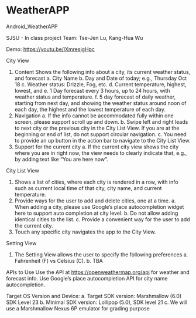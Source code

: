 # WeatherAPP
Android_WeatherAPP

SJSU - In class project
Team: Tse-Jen Lu, Kang-Hua Wu

Demo: https://youtu.be/lXmresjgHpc

City View
  1.	Content
    Shows the following info about a city,  its current weather status,  and forecast
    a.	City Name
    b.	Day and Date of today; e.g., Thursday Oct 18
    c.	Weather status: Drizzle, Fog, etc.
    d.	Current temperature, highest, lowest, and
    e.	1 Day forecast every 3 hours, up to 24 hours, with weather status and temperature.
    f.	5 day forecast of daily weather, starting from next day, and showing the weather status around noon of each day, the highest and the lowest temperature of each day.
  2.	Navigation
    a.	If the info cannot be accommodated fully within one screen, please support scroll up and down.
    b.	Swipe left and right leads to next city or the previous city in the City List View. If you are at the beginning or end of list, do not support circular navigation.
    c.	You need to provide an up button in the action bar to navigate to the City List View. 
  3.	Support for the current city
    a.	If the current city view shows the city where you are in right now, the view needs to clearly indicate that, e.g., by adding text like “You are here now”. 

City List View
  1.	Shows a list of cities, where each city is rendered in a row, with info such as current local time of that city, city name, and current temperature.
  2.	Provide ways for the user to add and delete cities, one at a time.
    a.	When adding a city, please use Google’s place autocompletion widget here to support auto completion at city level.
    b.	Do not allow adding identical cities to the list.
    c.	Provide a convenient way for the user to add the current city.
  3.	Touch any specific city navigates the app to the City View.

Setting View
  1.	The Setting View allows the user to specify the following preferences
    a.	Fahrenheit (F) vs Celsius (C).
    b.	TBA

APIs to Use
Use the API at https://openweathermap.org/api for weather and forecast info.
Use Google’s place autocompletion API for city name autocompletion.

Target OS Version and Device: 
  a.	Target SDK version: Marshmallow (6.0) SDK Level 23
  b.	Minimal SDK version: Lollipop (5.0), SDK level 21
  c.	We will use a Marshmallow Nexus 6P emulator for grading purpose 
